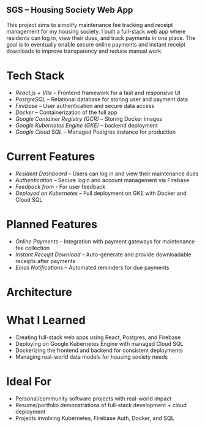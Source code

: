 ## SGS – Housing Society Web App
This project aims to simplify maintenance fee tracking and receipt management for my 
housing society. I built a full-stack web app where residents can log in, view their dues, 
and track payments in one place. The goal is to eventually enable secure online 
payments and instant receipt downloads to improve transparency and reduce manual 
work.

# Tech Stack
- *React.js + Vite* – Frontend framework for a fast and responsive UI
- *PostgreSQL* – Relational database for storing user and payment data
- *Firebase* – User authentication and secure data access
- *Docker* – Containerization of the full app
- *Google Container Registry (GCR)* – Storing Docker images
- *Google Kubernetes Engine (GKE)* –  backend deployment
- *Google Cloud SQL* – Managed Postgres instance for production

# Current Features
- *Resident Dashboard* – Users can log in and view their maintenance dues
- *Authentication* – Secure login and account management via Firebase
- *Feedback from* - For user feedback
- *Deployed on Kubernetes* – Full deployment on GKE with Docker and Cloud SQL

# Planned Features
- *Online Payments* – Integration with payment gateways for maintenance fee collection
- *Instant Receipt Download* – Auto-generate and provide downloadable receipts after payments
- *Email Notifications* – Automated reminders for due payments

# Architecture 

# What I Learned
- Creating full-stack web apps using React, Postgres, and Firebase
- Deploying on Google Kubernetes Engine with managed Cloud SQL
- Dockerizing the frontend and backend for consistent deployments
- Managing real-world data models for housing society needs

# Ideal For
- Personal/community software projects with real-world impact
- Resume/portfolio demonstrations of full-stack development + cloud deployment
- Projects involving Kubernetes, Firebase Auth, Docker, and SQL

